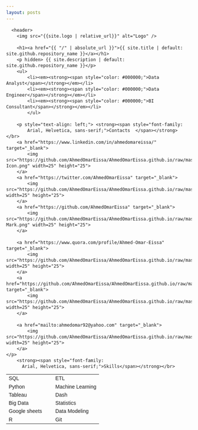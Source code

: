 ```yaml
---
layout: posts
---
```


      <header>
        <img src="{{site.logo | relative_url}}" alt="Logo" />

        <h1><a href="{{ "/" | absolute_url }}">{{ site.title | default: site.github.repository_name }}</a></h1>
        <p hidden> {{ site.description | default: site.github.repository_name }}</p>
        <ul>
            <li><em><strong><span style="color: #000000;">Data Analyst</span></strong></em></li>
            <li><em><strong><span style="color: #000000;">Data Engineer</span></strong></em></li>
            <li><em><strong><span style="color: #000000;">BI Consultant</span></strong></em></li>
            </ul>

        <p style="text-align: left;"> <strong><span style="font-family:
            Arial, Helvetica, sans-serif;">Contacts  </span></strong> </br>
        <a href="https://www.linkedin.com/in/ahmedomareissa/" target="_blank">
            <img  src="https://github.com/AhmedOmarEissa/AhmedOmarEissa.github.io/raw/master/assets/img/Linkedin-Icon.png" width=25" height="25">
        </a>
        <a href="https://twitter.com/AhmedOmarEissa" target="_blank">
            <img  src="https://github.com/AhmedOmarEissa/AhmedOmarEissa.github.io/raw/master/assets/img/twitter.png" width=25" height="25">
        </a>
        <a href="https://github.com/AhmedOmarEissa" target="_blank">
            <img  src="https://github.com/AhmedOmarEissa/AhmedOmarEissa.github.io/raw/master/assets/img/GitHub-Mark.png" width=25" height="25">
        </a>

        <a href="https://www.quora.com/profile/Ahmed-Omar-Eissa" target="_blank">
            <img  src="https://github.com/AhmedOmarEissa/AhmedOmarEissa.github.io/raw/master/assets/img/Quora.png" width=25" height="25">
        </a>
        <a href="https://github.com/AhmedOmarEissa/AhmedOmarEissa.github.io/raw/master/assets/Ahmed%20Omar%20Eissa.pdf" target="_blank">
            <img  src="https://github.com/AhmedOmarEissa/AhmedOmarEissa.github.io/raw/master/assets/img/pdf.webp" width=25" height="25">
        </a>

        <a href="mailto:ahmedomar92@yahoo.com" target="_blank">
            <img  src="https://github.com/AhmedOmarEissa/AhmedOmarEissa.github.io/raw/master/assets/img/mail.png" width=25" height="25">
        </a>
    </p>
        <strong><span style="font-family:
          Arial, Helvetica, sans-serif;">Skills</span></strong></br>
  <table style="width: 100%; text-align: left;">
      <tbody>
          <tr>
              <td style="width: 50.2336%;">
                  <div style="text-align: left;"><span style="font-family:
          Arial, Helvetica, sans-serif;">SQL<br></span></div>
              </td>
              <td style="width: 49.7664%;">
                  <div style="text-align: left;"><span style="font-family:
          Arial, Helvetica, sans-serif;">ETL<br></span></div>
              </td>
          </tr>
          <tr>
              <td style="width: 50.2336%;">
                  <div style="text-align: left;"><span style="font-family:
          Arial, Helvetica, sans-serif;">Python<br></span></div>
              </td>
              <td style="width: 49.7664%;"><span style="font-family:
          Arial, Helvetica, sans-serif;">Machine Learning</span></td>
          </tr>
          <tr>
              <td style="width: 50.2336%;">
                  <div style="text-align: left;"><span style="font-family:
          Arial, Helvetica, sans-serif;">Tableau<br></span></div>
              </td>
              <td style="width: 49.7664%;">
                  <div style="text-align: left;"><span style="font-family:
          Arial, Helvetica, sans-serif;">Dash</span></div>
              </td>
          </tr>
          <tr>
              <td style="width: 50.2336%;">
                  <div style="text-align: left;"><span style="font-family:
          Arial, Helvetica, sans-serif;">Big Data<br></span></div>
              </td>
              <td style="width: 49.7664%;">
                  <div style="text-align: left;"><span style="font-family:
          Arial, Helvetica, sans-serif;">Statistics<br></span></div>
              </td>
          </tr>
          <tr>
              <td style="width: 50.2336%;">
                  <div style="text-align: left;"><span style="font-family:
          Arial, Helvetica, sans-serif;">Google sheets<br></span></div>
              </td>
              <td style="width: 49.7664%;">
                  <div style="text-align: left;"><span style="font-family:
          Arial, Helvetica, sans-serif;">Data Modeling<br></span></div>
              </td>
          </tr>
          <tr>
              <td style="width: 50.2336%;">
                  <div style="text-align: left;"><span style="font-family:
          Arial, Helvetica, sans-serif;">R<br></span></div>
              </td>
              <td style="width: 49.7664%;">
                  <div style="text-align: left;"><span style="font-family:
          Arial, Helvetica, sans-serif;">Git</span></div>
              </td>
          </tr>
      </tbody>
  </table>
  <p style="text-align: center;"><br></p>  <p><br></p>

